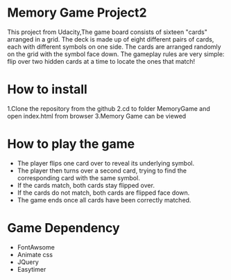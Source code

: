 
# Memory Game Project2

This project from Udacity,The game board consists of sixteen "cards" arranged in a grid. The deck is made up of eight different pairs of cards, each with different symbols on one side. The cards are arranged randomly on the grid with the symbol face down. The gameplay rules are very simple: flip over two hidden cards at a time to locate the ones that match!

# How to install  

1.Clone the repository from the github 
2.cd to folder MemoryGame and open index.html from browser
3.Memory Game can be viewed

# How to play the game

- The player flips one card over to reveal its underlying symbol.
- The player then turns over a second card, trying to find the corresponding card with the same symbol.
- If the cards match, both cards stay flipped over.
- If the cards do not match, both cards are flipped face down.
- The game ends once all cards have been correctly matched.


# Game Dependency

- FontAwsome 
- Animate css
- JQuery
- Easytimer

